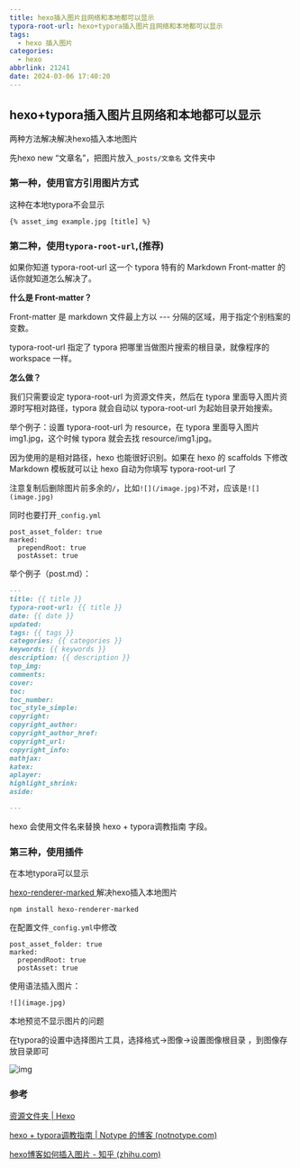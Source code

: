 ```yaml
---
title: hexo插入图片且网络和本地都可以显示
typora-root-url: hexo+typora插入图片且网络和本地都可以显示
tags:
  - hexo 插入图片
categories:
  - hexo
abbrlink: 21241
date: 2024-03-06 17:40:20
---
```


## hexo+typora插入图片且网络和本地都可以显示

两种方法解决解决hexo插入本地图片

先hexo new “文章名”，把图片放入`_posts/文章名` 文件夹中

### 第一种，使用官方引用图片方式

这种在本地typora不会显示

```
{% asset_img example.jpg [title] %}
```

### 第二种，使用`typora-root-url`,(推荐)

如果你知道 typora-root-url 这一个 typora 特有的 Markdown Front-matter 的话你就知道怎么解决了。

**什么是 Front-matter？**

Front-matter 是 markdown 文件最上方以 --- 分隔的区域，用于指定个别档案的变数。

typora-root-url 指定了 typora 把哪里当做图片搜索的根目录，就像程序的 workspace 一样。

**怎么做？**

我们只需要设定 typora-root-url 为资源文件夹，然后在 typora 里面导入图片资源时写相对路径，typora 就会自动以 typora-root-url 为起始目录开始搜索。

举个例子：设置 typora-root-url 为 resource，在 typora 里面导入图片 img1.jpg，这个时候 typora 就会去找 resource/img1.jpg。

因为使用的是相对路径，hexo 也能很好识别。如果在 hexo 的 scaffolds 下修改 Markdown 模板就可以让 hexo 自动为你填写 typora-root-url 了

注意复制后删除图片前多余的`/`，比如`![](/image.jpg)`不对，应该是`![](image.jpg)`

同时也要打开`_config.yml`

```
post_asset_folder: true
marked:
  prependRoot: true
  postAsset: true
```

举个例子（post.md）：

```md
---
title: {{ title }}
typora-root-url: {{ title }}
date: {{ date }}
updated:
tags: {{ tags }}
categories: {{ categories }}
keywords: {{ keywords }}
description: {{ description }}
top_img:
comments:
cover:
toc:
toc_number:
toc_style_simple:
copyright:
copyright_author:
copyright_author_href:
copyright_url:
copyright_info:
mathjax:
katex:
aplayer:
highlight_shrink:
aside:

---
```

hexo 会使用文件名来替换 hexo + typora调教指南 字段。

### 第三种，使用插件

在本地typora可以显示

[hexo-renderer-marked ](https://github.com/hexojs/hexo-renderer-marked)解决hexo插入本地图片

```
npm install hexo-renderer-marked
```

在配置文件`_config.yml`中修改

```
post_asset_folder: true
marked:  
  prependRoot: true  
  postAsset: true
```

使用语法插入图片：

```
![](image.jpg)
```

本地预览不显示图片的问题

在typora的设置中选择图片工具，选择格式->图像->设置图像根目录 ，到图像存放目录即可

![img](v2-8d28ac51aedad913907c45b4907d325f_720w.webp)

### 参考

[资源文件夹 | Hexo](https://hexo.io/zh-cn/docs/asset-folders.html)

[hexo + typora调教指南 | Notype 的博客 (notnotype.com)](https://blog.notnotype.com/2023/02/28/hexo-typora的博客体验/)

[hexo博客如何插入图片 - 知乎 (zhihu.com)](https://zhuanlan.zhihu.com/p/265077468)